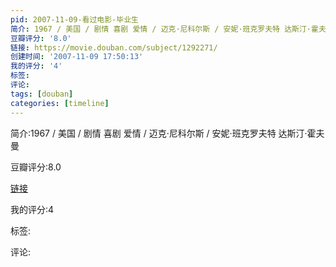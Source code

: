 ```yaml
---
pid: 2007-11-09-看过电影-毕业生
简介: 1967 / 美国 / 剧情 喜剧 爱情 / 迈克·尼科尔斯 / 安妮·班克罗夫特 达斯汀·霍夫曼
豆瓣评分: '8.0'
链接: https://movie.douban.com/subject/1292271/
创建时间: '2007-11-09 17:50:13'
我的评分: '4'
标签:
评论:
tags: [douban]
categories: [timeline]
---
```

简介:1967 / 美国 / 剧情 喜剧 爱情 / 迈克·尼科尔斯 / 安妮·班克罗夫特 达斯汀·霍夫曼

豆瓣评分:8.0

[链接](https://movie.douban.com/subject/1292271/)

我的评分:4

标签:

评论:

